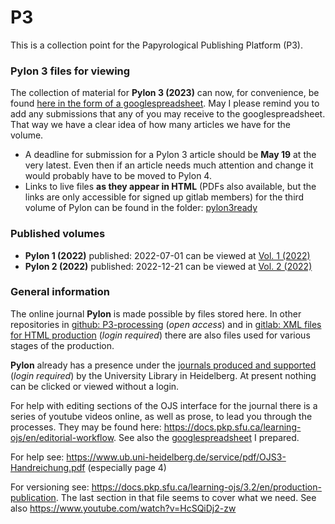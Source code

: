 # P3
This is a collection point for the Papyrological Publishing Platform (P3). 

### Pylon 3 files for viewing
The collection of material for **Pylon 3 (2023)** can now, for convenience, be found [here in the form of a googlespreadsheet](https://docs.google.com/spreadsheets/d/1UGFvjVt8KOZOfwsZCRbaH-jGoAorzKbmBCmWzv3acCM/edit#gid=187043614). May I please remind you to add any submissions that any of you may receive to the googlespreadsheet. That way we have a clear idea of how many articles we have for the volume. 
- A deadline for submission for a Pylon 3 article should be **May 19** at the very latest. Even then if an article needs much attention and change it would probably have to be moved to Pylon 4.
- Links to live files **as they appear in HTML** (PDFs also available, but the links are only accessible for signed up gitlab members) for the third volume of Pylon can be found in the folder: [pylon3ready](https://github.com/jcowey/P3/blob/master/pylon/pylon2ready/list.md)

### Published volumes

- **Pylon 1 (2022)** published: 2022-07-01 can be viewed at [Vol. 1 (2022)](https://journals.ub.uni-heidelberg.de/index.php/pylon/issue/view/6131)
- **Pylon 2 (2022)** published: 2022-12-21 can be viewed at [Vol. 2 (2022)](https://journals.ub.uni-heidelberg.de/index.php/pylon/issue/view/6300)




### General information

The online journal **Pylon** is made possible by files stored here. In other repositories in [github: P3-processing](https://github.com/hcayless/P3-processing) (_open access_) and in [gitlab: XML files for HTML production](https://gitlab.ub.uni-heidelberg.de/verlag/PapyrologicalPublicationPlatform/-/tree/master/epidoc) (_login required_) there are also files used for various stages of the production.

**Pylon** already has a presence under the [journals produced and supported](https://journals.ub.uni-heidelberg.de/index.php/pylon/login) (_login required_) by the University Library in Heidelberg.  At present nothing can be clicked or viewed without a login. 

For help with editing sections of the OJS interface for the journal there is a series of youtube videos online, as well as prose, to lead you through the processes. They may be found here: https://docs.pkp.sfu.ca/learning-ojs/en/editorial-workflow. See also the [googlespreadsheet](https://docs.google.com/spreadsheets/d/1bZDLZgtBR_2g4kMSnWHUfl92Pon8Y1nkhvb0yU2BYkc/edit#gid=0) I prepared.

For help see: https://www.ub.uni-heidelberg.de/service/pdf/OJS3-Handreichung.pdf (especially page 4)

For versioning see: https://docs.pkp.sfu.ca/learning-ojs/3.2/en/production-publication. The last section in that file seems to cover what we need. See also https://www.youtube.com/watch?v=HcSQiDj2-zw
